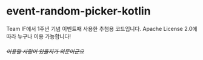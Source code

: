# event-random-picker-kotlin

Team IF에서 1주년 기념 이벤트때 사용한 추첨용 코드입니다.
Apache License 2.0에 따라 누구나 이용 가능합니다!

###### ~~이용할 사람이 있을지가 의문이군요~~
